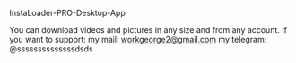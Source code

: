 InstaLoader-PRO-Desktop-App 

You can download videos and pictures in any size and from any account.
If you want to support:
my mail: workgeorge2@gmail.com
my telegram: @ssssssssssssssdsds

